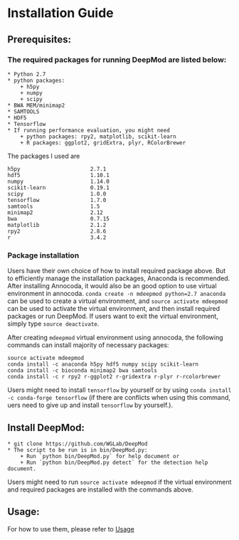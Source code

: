 
# Installation Guide

## Prerequisites:
 ### The required packages for running DeepMod are listed below:
	* Python 2.7
	* python packages:
		+ h5py
		+ numpy
		+ scipy
	* BWA MEM/minimap2
	* SAMTOOLS
	* HDF5
	* Tensorflow
	* If running performance evaluation, you might need
		+ python packages: rpy2, matplotlib, scikit-learn
		+ R packages: ggplot2, gridExtra, plyr, RColorBrewer

The packages I used are 
```
h5py                      2.7.1
hdf5                      1.10.1
numpy                     1.14.0
scikit-learn              0.19.1
scipy                     1.0.0
tensorflow                1.7.0
samtools                  1.5
minimap2                  2.12
bwa                       0.7.15
matplotlib                2.1.2
rpy2                      2.8.6
r                         3.4.2
```

  ### Package installation		
Users have their own choice of how to install required package above. But to efficiently manage the installation packages, Anaconda is recommended. After installing Annocoda, it would also be an good option to use virtual environment in annocoda. `conda create -n mdeepmod python=2.7 anaconda` can be used to create a virtual environment, and `source activate mdeepmod` can be used to activate the virtual environment, and then install required packages or run DeepMod. If users want to exit the virtual environment, simply type `source deactivate`. 

After creating `mdeepmod` virtual environment using annocoda, the following commands can install majority of necessary packages:

```
source activate mdeepmod
conda install -c anaconda h5py hdf5 numpy scipy scikit-learn
conda install -c bioconda minimap2 bwa samtools
conda install -c r rpy2 r-ggplot2 r-gridextra r-plyr r-rcolorbrewer
```
Users might need to install `tensorflow` by yourself or by using `conda install -c conda-forge tensorflow` (if there are conflicts when using this command, uers need to give up and install `tensorflow` by yourself.).

## Install DeepMod:
	* git clone https://github.com/WGLab/DeepMod
	* The script to be run is in bin/DeepMod.py: 
		+ Run `python bin/DeepMod.py` for help document or 
		+ Run `python bin/DeepMod.py detect` for the detection help document.
Users might need to run `source activate mdeepmod` if the virtual environment and required packages are installed with the commands above.
	
## Usage:
 For how to use them, please refer to [Usage](https://github.com/WGLab/DeepMod/blob/master/docs/Usage.md)

